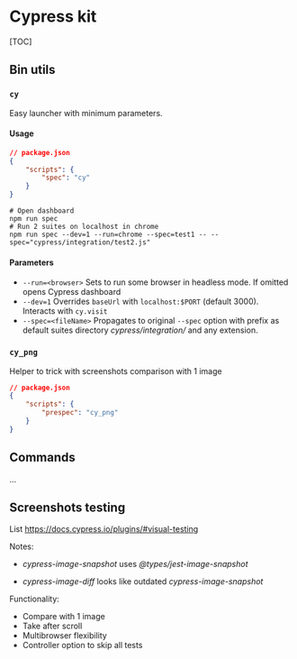 # Cypress kit

[TOC]

## Bin utils

### `cy`

Easy launcher with minimum parameters.

#### Usage

```json
// package.json
{
    "scripts": {
        "spec": "cy"
    }
}
```

```shell
# Open dashboard
npm run spec
# Run 2 suites on localhost in chrome
npm run spec --dev=1 --run=chrome --spec=test1 -- --spec="cypress/integration/test2.js"
```

#### Parameters

- `--run=<browser>` Sets to run some browser in headless mode. If omitted opens Cypress dashboard
- `--dev=1` Overrides `baseUrl` with `localhost:$PORT` (default 3000). Interacts with `cy.visit`
- `--spec=<fileName>` Propagates to original `--spec` option with prefix as default suites directory *cypress/integration/* and any extension.

### `cy_png`

Helper to trick with screenshots comparison with 1 image

```json
// package.json
{
    "scripts": {
        "prespec": "cy_png"
    }
}
```



## Commands

...

## Screenshots testing

List https://docs.cypress.io/plugins/#visual-testing

Notes:

- *cypress-image-snapshot* uses *@types/jest-image-snapshot*

- *cypress-image-diff* looks like outdated *cypress-image-snapshot*

Functionality:

- Compare with 1 image
- Take after scroll
- Multibrowser flexibility
- Controller option to skip all tests

